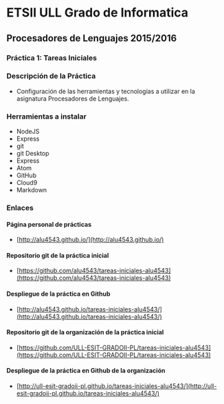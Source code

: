 # ETSII ULL Grado de Informatica
## Procesadores de Lenguajes 2015/2016
### Práctica 1: Tareas Iniciales

### Descripción de la Práctica
* Configuración de las herramientas y tecnologías a utilizar en la asignatura Procesadores de Lenguajes.

### Herramientas a instalar
* NodeJS
* Express
* git
* git Desktop
* Express
* Atom
* GitHub
* Cloud9
* Markdown


### Enlaces
#### Página personal de prácticas

* [http://alu4543.github.io/](http://alu4543.github.io/)

#### Repositorio git de la práctica inicial

* [https://github.com/alu4543/tareas-iniciales-alu4543](https://github.com/alu4543/tareas-iniciales-alu4543)

#### Despliegue de la práctica en Github

* [http://alu4543.github.io/tareas-iniciales-alu4543/](http://alu4543.github.io/tareas-iniciales-alu4543/)

#### Repositorio git de la organización﻿ de la práctica inicial

* [https://github.com/ULL-ESIT-GRADOII-PL/tareas-iniciales-alu4543](https://github.com/ULL-ESIT-GRADOII-PL/tareas-iniciales-alu4543)

#### Despliegue de la práctica en Github de la organización

* [http://ull-esit-gradoii-pl.github.io/tareas-iniciales-alu4543/](http://ull-esit-gradoii-pl.github.io/tareas-iniciales-alu4543/)

